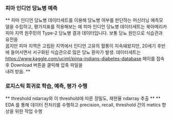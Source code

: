### 피마 인디언 당뇨병 예측 ###

** 피마 인디언 당뇨병 데이터세트를 이용해 당뇨병 여부를 판단하는 머신러닝 예측모델을 수립하고, 평가지표를 적용해보는 예
    피마 인디언 당뇨병 데이터세트는 북아메리카 피마 지역 원주민의 Type-2 당뇨병 결과 데이터입니다. 보통 당뇨 원인으로 식습관과 유전을  
    꼽지만 피마 지역은 고립된 지역에서 인디언 고유의 혈통이 지속돼왔지만, 20세기 후반에 들어서면서 서구화된 식습관으로 많은 당뇨 환자가
    발생. 데이터세트는 https://www.kaggle.com/uciml/pima-indians-diabetes-database 페이를 접속 후 Download 버튼을 클릭해 압축 파일을  
    내려 받음. **
    
### 로지스틱 회귀로 학습, 예측, 평가 수행
** threshold ndarray와 이 threshold에 따른 정밀도, 재현율 ndarray 추출 **
** EDA 를 통해 데이터 전처리를 수행하고 precision, recall, threshold 간의 metics 향상을 위한 작업 수행